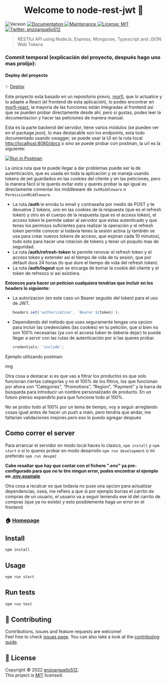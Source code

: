 <h1 align="center">Welcome to node-rest-jwt 👋</h1>
<p>
  <img alt="Version" src="https://img.shields.io/badge/version-0.1.0-blue.svg?cacheSeconds=2592000" />
  <a href="https://github.com/enzoarguello512/api-rest-ecommerce#readme" target="_blank">
    <img alt="Documentation" src="https://img.shields.io/badge/documentation-yes-brightgreen.svg" />
  </a>
  <a href="https://github.com/enzoarguello512/api-rest-ecommerce/graphs/commit-activity" target="_blank">
    <img alt="Maintenance" src="https://img.shields.io/badge/Maintained%3F-yes-green.svg" />
  </a>
  <a href="https://github.com/enzoarguello512/api-rest-ecommerce/blob/master/LICENSE" target="_blank">
    <img alt="License: MIT" src="https://img.shields.io/github/license/enzoarguello512/node-rest-jwt" />
  </a>
  <a href="https://twitter.com/enzoarguello512" target="_blank">
    <img alt="Twitter: enzoarguello512" src="https://img.shields.io/twitter/follow/enzoarguello512.svg?style=social" />
  </a>
</p>

> RESTful API using NodeJs, Express, Mongoose, Typescript and JSON Web Tokens

### Commit temporal (explicación del proyecto, después hago uno mas prolijo):

#### Deploy del proyecto

✨ [Deploy](morfi-react.vercel.app)

Este proyecto esta basado en un repositorio previo,
[morfi](https://github.com/enzoarguello512/morfi), que lo actualice y lo adapte
a React (el frontend de esta aplicación), lo podes encontrar en
[morfi-react](https://github.com/enzoarguello512/morfi-react), la mayoría de
las funciones están integradas al frontend así que se pueden probar directamente
desde ahí, pero si gustas, podes leer la documentacion y hacer las peticiones de
manera manual.

Esta es la parte backend del servidor, tiene varios módulos (se pueden ver en el
package.json), lo mas destacable son los endpoints, esta todo documentado usando
swagger, se puede usar la UI en la ruta local
[http://localhost:8080/docs](http://localhost:8080/docs) o sino se puede probar
con postman, la url es la siguiente:

[![Run in Postman](https://run.pstmn.io/button.svg)](https://app.getpostman.com/run-collection/21804622-0cbf027e-b7d9-43d9-b3fa-8420678ff43e?action=collection%2Ffork&collection-url=entityId%3D21804622-0cbf027e-b7d9-43d9-b3fa-8420678ff43e%26entityType%3Dcollection%26workspaceId%3D24718fbd-be5a-41e1-a995-e91f81e3a8fe)

La única ruta que te puede llegar a dar problemas puede ser la de autenticación,
que es usada en toda la aplicación y se maneja usando tokens de jwt guardados en
las cookies del cliente y en las peticiones, pero la manera fácil si te querés
evitar esto y querés probar la api igual es directamente comentar los middleware
de `JwtMiddleware` o `PermissionMiddleware`.

- La ruta **/auth** le enviás tu email y contraseña por medio de POST y te devuelve
  2 tokens, uno en las cookies de la respuesta (que es el refresh token) y otro
  en el cuerpo de la respuesta (que es el access token), el access token le
  permite saber al servidor que estas autenticado y que tenes los permisos
  suficientes para realizar la operación y el refresh token permite conocer si
  todavía tenes la sesión activa (y también se usa para crear nuevos tokens de
  acceso, que expiran cada 10 minutos), todo esto para hacer una rotacion de
  tokens y tener un poquito mas de seguridad.
- La ruta **/auth/refresh-token** te permite renovar el refresh token y el access token
  y extender así el tiempo de vida de tu sesión, que por default dura 24 horas
  (lo que dure el tiempo de vida del refresh token).
- La ruta **/auth/logout** que se encarga de borrar la cookie del cliente y el token de
  refresco si así existiera.

**Entonces para hacer un peticion cualquiera tendrias que incluir en los headers
lo siguiente:**

- La autorizacion (en este caso un Bearer seguido del token) para el uso de JWT.

  ```javascript
  headers.set('authorization', `Bearer ${token}`);
  ```

- Dependiendo del método que uses seguramente tengas una opcion para incluir las
  credenciales (las cookies) en tu petición, que si bien no son 100% necesarias
  (ya con el access token te debería dejar) te puede llegar a servir con las
  rutas de autenticación por si las queres probar.

  ```javascript
  credentials: 'include';
  ```

Ejemplo utilizando postman:

img

Otra cosa a destacar si es que vas a filtrar los productos es que solo funcionan
ciertas categorías y no el 100% de los filtros, los que funcionan por ahora son
“Categories”, “Promotions”, “Region”, “Payment” y la barra de búsqueda para
introducir un nombre personalizado de producto. En un futuro pienso expandirlo
para que funcione todo al 100%.

No se probo todo al 100% por un tema de tiempo, voy a seguir arreglando cosas
igual antes de hacer un push a main, pero tendría que andar, me faltarían
validaciones mejores pero eso lo puedo agregar después

## Como correr el server

Para arrancar el servidor en modo local haces lo clasico, `npm install` y `npm start` o si lo
queres probar en modo desarrollo `npm run development` o mi preferido `npm run devpm2`

**Cabe resaltar que hay que contar con el fichero ".env" ya pre-configurado para
que no te tire ningun error, podes encontrar el ejemplo en [.env.example](https://github.com/enzoarguello512/node-rest-jwt/blob/develop/.env.example)**

Otra cosa a recalcar es que todavia no puse una opcion para actualizar dependencias, osea, me refiero a que si por ejemplo borras el carrito de compras de un usuario, el usuario va a seguir teniendo ese id del carrito de compras (que ya no existe) y esto posiblemente haga un error en el frontend

### 🏠 [Homepage](https://github.com/enzoarguello512/api-rest-ecommerce#readme)

## Install

```sh
npm install
```

## Usage

```sh
npm run start
```

## Run tests

```sh
npm run test
```

## 🤝 Contributing

Contributions, issues and feature requests are welcome!<br />Feel free to check
[issues page](https://github.com/enzoarguello512/api-rest-ecommerce/issues). You
can also take a look at the [contributing guide](https://github.com/enzoarguello512/api-rest-ecommerce/blob/master/CONTRIBUTING.md).

## 📝 License

Copyright © 2022 [enzoarguello512](https://github.com/enzoarguello512).<br />
This project is
[MIT](https://github.com/enzoarguello512/api-rest-ecommerce/blob/master/LICENSE)
licensed.
